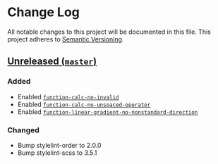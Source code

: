 # Change Log

All notable changes to this project will be documented in this file. This
project adheres to [Semantic Versioning](http://semver.org).

## [Unreleased (`master`)][unreleased]

### Added

- Enabled [`function-calc-no-invalid`]
- Enabled [`function-calc-no-unspaced-operator`]
- Enabled [`function-linear-gradient-no-nonstandard-direction`]

### Changed

- Bump stylelint-order to 2.0.0
- Bump stylelint-scss to 3.5.1

[unreleased]: https://github.com/thoughtbot/stylelint-config/compare/v0.1.0...HEAD
[`function-calc-no-invalid`]: https://stylelint.io/user-guide/rules/function-calc-no-invalid/
[`function-calc-no-unspaced-operator`]: https://stylelint.io/user-guide/rules/function-calc-no-unspaced-operator/
[`function-linear-gradient-no-nonstandard-direction`]: https://stylelint.io/user-guide/rules/function-linear-gradient-no-nonstandard-direction/
